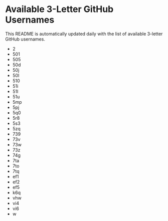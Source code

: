 # Available 3-Letter GitHub Usernames

This README is automatically updated daily with the list of available 3-letter GitHub usernames.

- 2
- 501
- 505
- 50d
- 50j
- 50l
- 510
- 51i
- 51l
- 51u
- 5mp
- 5pj
- 5q0
- 5r8
- 5s3
- 5zq
- 739
- 73v
- 73w
- 73z
- 74g
- 7ta
- 7to
- 7tq
- ef1
- ef2
- ef5
- k6q
- vhw
- vi4
- vi6
- w
